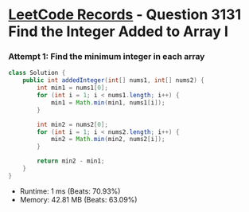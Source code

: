 # [LeetCode Records](../../README.md) - Question 3131 Find the Integer Added to Array I

### Attempt 1: Find the minimum integer in each array
```java
class Solution {
    public int addedInteger(int[] nums1, int[] nums2) {
        int min1 = nums1[0];
        for (int i = 1; i < nums1.length; i++) {
            min1 = Math.min(min1, nums1[i]);
        }

        int min2 = nums2[0];
        for (int i = 1; i < nums2.length; i++) {
            min2 = Math.min(min2, nums2[i]);
        }

        return min2 - min1;
    }
}
```
- Runtime: 1 ms (Beats: 70.93%)
- Memory: 42.81 MB (Beats: 63.09%)

<br>
